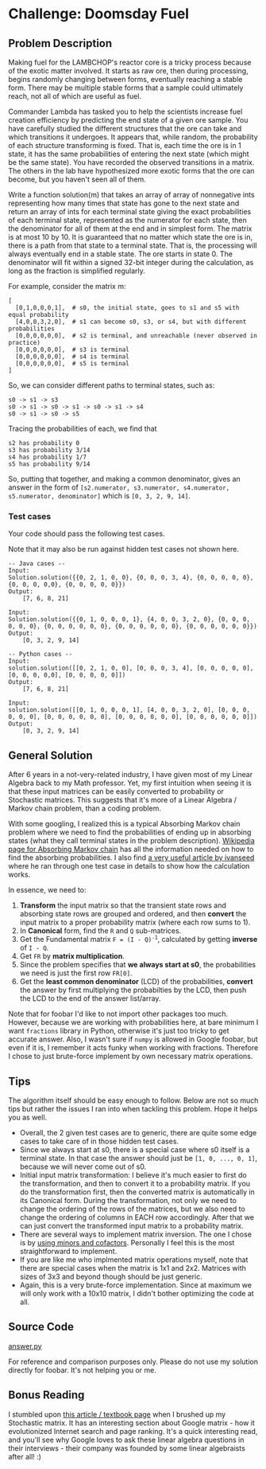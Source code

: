 # Challenge: Doomsday Fuel

## Problem Description

Making fuel for the LAMBCHOP's reactor core is a tricky process because of the exotic matter involved. It starts as raw ore, then during processing, begins randomly changing between forms, eventually reaching a stable form. There may be multiple stable forms that a sample could ultimately reach, not all of which are useful as fuel. 

Commander Lambda has tasked you to help the scientists increase fuel creation efficiency by predicting the end state of a given ore sample. You have carefully studied the different structures that the ore can take and which transitions it undergoes. It appears that, while random, the probability of each structure transforming is fixed. That is, each time the ore is in 1 state, it has the same probabilities of entering the next state (which might be the same state).  You have recorded the observed transitions in a matrix. The others in the lab have hypothesized more exotic forms that the ore can become, but you haven't seen all of them.

Write a function solution(m) that takes an array of array of nonnegative ints representing how many times that state has gone to the next state and return an array of ints for each terminal state giving the exact probabilities of each terminal state, represented as the numerator for each state, then the denominator for all of them at the end and in simplest form. The matrix is at most 10 by 10. It is guaranteed that no matter which state the ore is in, there is a path from that state to a terminal state. That is, the processing will always eventually end in a stable state. The ore starts in state 0. The denominator will fit within a signed 32-bit integer during the calculation, as long as the fraction is simplified regularly. 

For example, consider the matrix m:

```
[
  [0,1,0,0,0,1],  # s0, the initial state, goes to s1 and s5 with equal probability
  [4,0,0,3,2,0],  # s1 can become s0, s3, or s4, but with different probabilities
  [0,0,0,0,0,0],  # s2 is terminal, and unreachable (never observed in practice)
  [0,0,0,0,0,0],  # s3 is terminal
  [0,0,0,0,0,0],  # s4 is terminal
  [0,0,0,0,0,0],  # s5 is terminal
]
```

So, we can consider different paths to terminal states, such as:

```
s0 -> s1 -> s3
s0 -> s1 -> s0 -> s1 -> s0 -> s1 -> s4
s0 -> s1 -> s0 -> s5
```

Tracing the probabilities of each, we find that

```
s2 has probability 0
s3 has probability 3/14
s4 has probability 1/7
s5 has probability 9/14
```

So, putting that together, and making a common denominator, gives an answer in the form of
`[s2.numerator, s3.numerator, s4.numerator, s5.numerator, denominator]` which is
`[0, 3, 2, 9, 14]`.

### Test cases

Your code should pass the following test cases.

Note that it may also be run against hidden test cases not shown here.

```
-- Java cases --
Input:
Solution.solution({{0, 2, 1, 0, 0}, {0, 0, 0, 3, 4}, {0, 0, 0, 0, 0}, {0, 0, 0, 0,0}, {0, 0, 0, 0, 0}})
Output:
    [7, 6, 8, 21]

Input:
Solution.solution({{0, 1, 0, 0, 0, 1}, {4, 0, 0, 3, 2, 0}, {0, 0, 0, 0, 0, 0}, {0, 0, 0, 0, 0, 0}, {0, 0, 0, 0, 0, 0}, {0, 0, 0, 0, 0, 0}})
Output:
    [0, 3, 2, 9, 14]

-- Python cases --
Input:
solution.solution([[0, 2, 1, 0, 0], [0, 0, 0, 3, 4], [0, 0, 0, 0, 0], [0, 0, 0, 0,0], [0, 0, 0, 0, 0]])
Output:
    [7, 6, 8, 21]

Input:
solution.solution([[0, 1, 0, 0, 0, 1], [4, 0, 0, 3, 2, 0], [0, 0, 0, 0, 0, 0], [0, 0, 0, 0, 0, 0], [0, 0, 0, 0, 0, 0], [0, 0, 0, 0, 0, 0]])
Output:
    [0, 3, 2, 9, 14]
```

## General Solution

After 6 years in a not-very-related industry, I have given most of my Linear Algebra back to my Math professor. Yet, my first intuition when seeing it is that these input matrices can be easily converted to probability or Stochastic matrices. This suggests that it's more of a Linear Algebra / Markov chain problem, than a coding problem.

With some googling, I realized this is a typical Absorbing Markov chain problem where we need to find the probabilities of ending up in absorbing states (what they call terminal states in the problem description). [Wikipedia page for Absorbing Markov chain](https://en.wikipedia.org/wiki/Absorbing_Markov_chain) has all the information needed on how to find the absorbing probabilities. I also find [a very useful article by ivanseed](https://github.com/ivanseed/google-foobar-help/blob/master/challenges/doomsday_fuel/doomsday_fuel.md) where he ran through one test case in details to show how the calculation works. 

In essence, we need to:

1. **Transform** the input matrix so that the transient state rows and absorbing state rows are grouped and ordered, and then **convert** the input matrix to a proper probability matrix (where each row sums to 1).
2. In **Canonical** form, find the `R` and `Q` sub-matrices.
3. Get the Fundamental matrix <code>F = (I - Q)<sup>-1</sup></code>, calculated by getting **inverse** of `I - Q`.
4. Get `FR` by **matrix multiplication**.
5. Since the problem specifies that **we always start at s0**, the probabilities we need is just the first row `FR[0]`.
6. Get the **least common denominator** (LCD) of the probabilities, **convert** the answer by first multiplying the probabilties by the LCD, then push the LCD to the end of the answer list/array.

Note that for foobar I'd like to not import other packages too much. However, because we are working with probabilities here, at bare minimum I want `fractions` library in Python, otherwise it's just too tricky to get accurate answer. Also, I wasn't sure if `numpy` is allowed in Google foobar, but even if it is, I remember it acts funky when working with fractions. Therefore I chose to just brute-force implement by own necessary matrix operations.

## Tips

The algorithm itself should be easy enough to follow. Below are not so much tips but rather the issues I ran into when tackling this problem. Hope it helps you as well.

* Overall, the 2 given test cases are to generic, there are quite some edge cases to take care of in those hidden test cases.
* Since we always start at s0, there is a special case where s0 itself is a terminal state. In that case the answer should just be `[1, 0, ..., 0, 1]`, because we will never come out of s0.
* Initial input matrix transformation: I believe it's much easier to first do the transformation, and then to convert it to a probability matrix. If you do the transformation first, then the converted matrix is automatically in its Canonical form. During the transformation, not only we need to change the ordering of the rows of the matrices, but we also need to change the ordering of columns in EACH row accordingly. After that we can just convert the transformed input matrix to a probability matrix.
* There are several ways to implement matrix inversion. The one I chose is by [using minors and cofactors](https://en.wikipedia.org/wiki/Minor_(linear_algebra)#Inverse_of_a_matrix). Personally I feel this is the most straightforward to implement. 
* If you are like me who implmented matrix operations myself, note that there are special cases when the matrix is 1x1 and 2x2. Matrices with sizes of 3x3 and beyond though should be just generic.
* Again, this is a very brute-force implementation. Since at maximum we will only work with a 10x10 matrix, I didn't bother optimizing the code at all.

## Source Code

[answer.py](https://github.com/WhiskeyRomeoTango/GoogleFoobar/blob/main/challenges/doomsday-fuel/answer.py)

For reference and comparison purposes only. Please do not use my solution directly for foobar. It's not helping you or me. 

## Bonus Reading

I stumbled upon [this article / textbook page](http://www.math.ubc.ca/~tbjw/ila/stochastic2.html) when I brushed up my Stochastic matrix. It has an interesting section about Google matrix - how it evolutionized Internet search and page ranking. It's a quick interesting read, and you'll see why Google loves to ask these linear algebra questions in their interviews - their company was founded by some linear algebraists after all! :)
